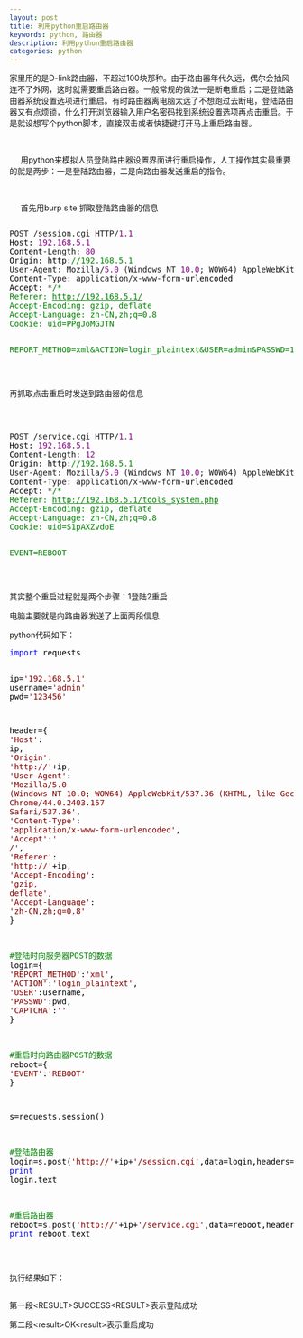 ```yaml
---
layout: post
title: 利用python重启路由器
keywords: python, 路由器
description: 利用python重启路由器
categories: python
---
```


家里用的是D-link路由器，不超过100块那种。由于路由器年代久远，偶尔会抽风连不了外网，这时就需要重启路由器。一般常规的做法一是断电重启；二是登陆路由器系统设置选项进行重启。有时路由器离电脑太远了不想跑过去断电，登陆路由器又有点烦锁，什么打开浏览器输入用户名密码找到系统设置选项再点击重启。于是就设想写个python脚本，直接双击或者快捷键打开马上重启路由器。
<p>&nbsp; &nbsp; &nbsp;</p>
<p>&nbsp; &nbsp; &nbsp;用python来模拟人员登陆路由器设置界面进行重启操作，人工操作其实最重要的就是两步：一是登陆路由器，二是向路由器发送重启的指令。</p>
<p>&nbsp;</p>
<p>&nbsp; &nbsp; &nbsp;首先用burp site 抓取登陆路由器的信息</p>
<p><img src="/images/blog/725676-20150831113536341-1994460772.jpg" alt="" /></p>
<div class="cnblogs_code">
<pre>POST /session.cgi HTTP/<span style="color: #800080;">1.1</span><span style="color: #000000;">
Host: </span><span style="color: #800080;">192.168</span>.<span style="color: #800080;">5.1</span><span style="color: #000000;">
Content</span>-Length: <span style="color: #800080;">80</span><span style="color: #000000;">
Origin: http:</span><span style="color: #008000;">//</span><span style="color: #008000;">192.168.5.1</span>
User-Agent: Mozilla/<span style="color: #800080;">5.0</span> (Windows NT <span style="color: #800080;">10.0</span>; WOW64) AppleWebKit/<span style="color: #800080;">537.36</span> (KHTML, like Gecko) Chrome/<span style="color: #800080;">44.0</span>.<span style="color: #800080;">2403.157</span> Safari/<span style="color: #800080;">537.36</span><span style="color: #000000;">
Content</span>-Type: application/x-www-form-<span style="color: #000000;">urlencoded
Accept: </span>*<span style="color: #008000;">/*</span><span style="color: #008000;">
Referer: </span><span style="color: #008000; text-decoration: underline;">http://192.168.5.1/</span><span style="color: #008000;">
Accept-Encoding: gzip, deflate
Accept-Language: zh-CN,zh;q=0.8
Cookie: uid=PPgJoMGJTN

REPORT_METHOD=xml&amp;ACTION=login_plaintext&amp;USER=admin&amp;PASSWD=123456&amp;CAPTCHA=</span></pre>
</div>
<p>&nbsp;</p>
<p>再抓取点击重启时发送到路由器的信息</p>
<p><img src="/images/blog/725676-20150831113848481-1531127737.jpg" alt="" /></p>
<p>&nbsp;</p>
<div class="cnblogs_code">
<pre>POST /service.cgi HTTP/<span style="color: #800080;">1.1</span><span style="color: #000000;">
Host: </span><span style="color: #800080;">192.168</span>.<span style="color: #800080;">5.1</span><span style="color: #000000;">
Content</span>-Length: <span style="color: #800080;">12</span><span style="color: #000000;">
Origin: http:</span><span style="color: #008000;">//</span><span style="color: #008000;">192.168.5.1</span>
User-Agent: Mozilla/<span style="color: #800080;">5.0</span> (Windows NT <span style="color: #800080;">10.0</span>; WOW64) AppleWebKit/<span style="color: #800080;">537.36</span> (KHTML, like Gecko) Chrome/<span style="color: #800080;">44.0</span>.<span style="color: #800080;">2403.157</span> Safari/<span style="color: #800080;">537.36</span><span style="color: #000000;">
Content</span>-Type: application/x-www-form-<span style="color: #000000;">urlencoded
Accept: </span>*<span style="color: #008000;">/*</span><span style="color: #008000;">
Referer: </span><span style="color: #008000; text-decoration: underline;">http://192.168.5.1/tools_system.php</span><span style="color: #008000;">
Accept-Encoding: gzip, deflate
Accept-Language: zh-CN,zh;q=0.8
Cookie: uid=S1pAXZvdoE

EVENT=REBOOT</span></pre>
</div>
<p>&nbsp;</p>
<p>其实整个重启过程就是两个步骤：1登陆2重启</p>
<p>电脑主要就是向路由器发送了上面两段信息</p>
<p>python代码如下：</p>
<div class="cnblogs_code">
<pre><span style="color: #0000ff;">import</span><span style="color: #000000;"> requests

ip</span>=<span style="color: #800000;">'</span><span style="color: #800000;">192.168.5.1</span><span style="color: #800000;">'</span><span style="color: #000000;"> 
username</span>=<span style="color: #800000;">'</span><span style="color: #800000;">admin</span><span style="color: #800000;">'</span><span style="color: #000000;">
pwd</span>=<span style="color: #800000;">'</span><span style="color: #800000;">123456</span><span style="color: #800000;">'</span><span style="color: #000000;">

header</span>=<span style="color: #000000;">{
</span><span style="color: #800000;">'</span><span style="color: #800000;">Host</span><span style="color: #800000;">'</span><span style="color: #000000;">: ip,
</span><span style="color: #800000;">'</span><span style="color: #800000;">Origin</span><span style="color: #800000;">'</span>: <span style="color: #800000;">'</span><span style="color: #800000;">http://</span><span style="color: #800000;">'</span>+<span style="color: #000000;">ip,
</span><span style="color: #800000;">'</span><span style="color: #800000;">User-Agent</span><span style="color: #800000;">'</span>: <span style="color: #800000;">'</span><span style="color: #800000;">Mozilla/5.0 (Windows NT 10.0; WOW64) AppleWebKit/537.36 (KHTML, like Gecko) Chrome/44.0.2403.157 Safari/537.36</span><span style="color: #800000;">'</span><span style="color: #000000;">,
</span><span style="color: #800000;">'</span><span style="color: #800000;">Content-Type</span><span style="color: #800000;">'</span>: <span style="color: #800000;">'</span><span style="color: #800000;">application/x-www-form-urlencoded</span><span style="color: #800000;">'</span><span style="color: #000000;">,
</span><span style="color: #800000;">'</span><span style="color: #800000;">Accept</span><span style="color: #800000;">'</span>:<span style="color: #800000;">'</span><span style="color: #800000;"> */*</span><span style="color: #800000;">'</span><span style="color: #000000;">,
</span><span style="color: #800000;">'</span><span style="color: #800000;">Referer</span><span style="color: #800000;">'</span>: <span style="color: #800000;">'</span><span style="color: #800000;">http://</span><span style="color: #800000;">'</span>+<span style="color: #000000;">ip,
</span><span style="color: #800000;">'</span><span style="color: #800000;">Accept-Encoding</span><span style="color: #800000;">'</span>: <span style="color: #800000;">'</span><span style="color: #800000;">gzip, deflate</span><span style="color: #800000;">'</span><span style="color: #000000;">,
</span><span style="color: #800000;">'</span><span style="color: #800000;">Accept-Language</span><span style="color: #800000;">'</span>: <span style="color: #800000;">'</span><span style="color: #800000;">zh-CN,zh;q=0.8</span><span style="color: #800000;">'</span><span style="color: #000000;">
}

</span><span style="color: #008000;">#</span><span style="color: #008000;">登陆时向服务器POST的数据</span>
login=<span style="color: #000000;">{
</span><span style="color: #800000;">'</span><span style="color: #800000;">REPORT_METHOD</span><span style="color: #800000;">'</span>:<span style="color: #800000;">'</span><span style="color: #800000;">xml</span><span style="color: #800000;">'</span><span style="color: #000000;">,
</span><span style="color: #800000;">'</span><span style="color: #800000;">ACTION</span><span style="color: #800000;">'</span>:<span style="color: #800000;">'</span><span style="color: #800000;">login_plaintext</span><span style="color: #800000;">'</span><span style="color: #000000;">,
</span><span style="color: #800000;">'</span><span style="color: #800000;">USER</span><span style="color: #800000;">'</span><span style="color: #000000;">:username,
</span><span style="color: #800000;">'</span><span style="color: #800000;">PASSWD</span><span style="color: #800000;">'</span><span style="color: #000000;">:pwd,
</span><span style="color: #800000;">'</span><span style="color: #800000;">CAPTCHA</span><span style="color: #800000;">'</span>:<span style="color: #800000;">''</span><span style="color: #000000;">
}


</span><span style="color: #008000;">#</span><span style="color: #008000;">重启时向路由器POST的数据</span>
reboot=<span style="color: #000000;">{
</span><span style="color: #800000;">'</span><span style="color: #800000;">EVENT</span><span style="color: #800000;">'</span>:<span style="color: #800000;">'</span><span style="color: #800000;">REBOOT</span><span style="color: #800000;">'</span><span style="color: #000000;">
}

s</span>=<span style="color: #000000;">requests.session()

</span><span style="color: #008000;">#</span><span style="color: #008000;">登陆路由器</span>
login=s.post(<span style="color: #800000;">'</span><span style="color: #800000;">http://</span><span style="color: #800000;">'</span>+ip+<span style="color: #800000;">'</span><span style="color: #800000;">/session.cgi</span><span style="color: #800000;">'</span>,data=login,headers=<span style="color: #000000;">header)
</span><span style="color: #0000ff;">print</span><span style="color: #000000;"> login.text

</span><span style="color: #008000;">#</span><span style="color: #008000;">重启路由器</span>
reboot=s.post(<span style="color: #800000;">'</span><span style="color: #800000;">http://</span><span style="color: #800000;">'</span>+ip+<span style="color: #800000;">'</span><span style="color: #800000;">/service.cgi</span><span style="color: #800000;">'</span>,data=reboot,headers=<span style="color: #000000;">header)
</span><span style="color: #0000ff;">print</span> reboot.text</pre>
</div>
<p>&nbsp;</p>
<p><span style="line-height: 1.5;">执行结果如下：</span></p>
<p><img src="/images/blog/725676-20150831114158935-1297535176.jpg" alt="" /></p>
<p>第一段&lt;RESULT&gt;SUCCESS&lt;RESULT&gt;表示登陆成功</p>
<p>第二段&lt;result&gt;OK&lt;result&gt;表示重启成功</p>
<p>&nbsp;</p>
    
